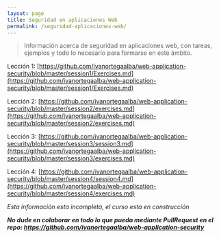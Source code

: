 ```yaml
---
layout: page
title: Seguridad en aplicaciones Web
permalink: /seguridad-aplicaciones-web/
---
```


>Información acerca de seguridad en aplicaciones web, con tareas, ejemplos y todo lo necesario para formarse en este ámbito.

Lección 1: [https://github.com/ivanortegaalba/web-application-security/blob/master/session1/Exercises.md](https://github.com/ivanortegaalba/web-application-security/blob/master/session1/Exercises.md)

Lección 2: [https://github.com/ivanortegaalba/web-application-security/blob/master/session2/exercises.md](https://github.com/ivanortegaalba/web-application-security/blob/master/session2/exercises.md)

Lección 3: [https://github.com/ivanortegaalba/web-application-security/blob/master/session3/session3.md](https://github.com/ivanortegaalba/web-application-security/blob/master/session3/exercises.md)

Lección 4: [https://github.com/ivanortegaalba/web-application-security/blob/master/session4/session4.md](https://github.com/ivanortegaalba/web-application-security/blob/master/session4/exercises.md)

*Esta información esta incompleta, el curso esta en construcción*

***No dude en colaborar en todo lo que pueda mediante PullRequest en el repo:
https://github.com/ivanortegaalba/web-application-security***
